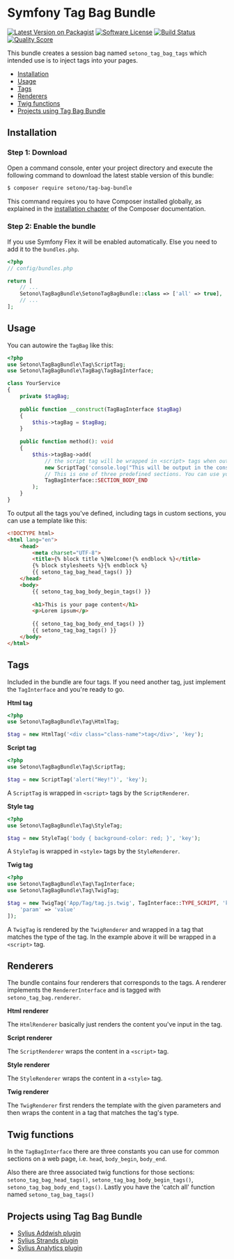 # Symfony Tag Bag Bundle

[![Latest Version on Packagist][ico-version]][link-packagist]
[![Software License][ico-license]](LICENSE)
[![Build Status][ico-travis]][link-travis]
[![Quality Score][ico-code-quality]][link-code-quality]

This bundle creates a session bag named `setono_tag_bag_tags` which intended use is to inject tags into your pages.

- [Installation](#installation)
- [Usage](#usage)
- [Tags](#tags)
- [Renderers](#renderers)
- [Twig functions](#twig-functions)
- [Projects using Tag Bag Bundle](#projects-using-tag-bag-bundle)

## Installation

### Step 1: Download

Open a command console, enter your project directory and execute the following command to download the latest stable version of this bundle:

```bash
$ composer require setono/tag-bag-bundle
```

This command requires you to have Composer installed globally, as explained in the [installation chapter](https://getcomposer.org/doc/00-intro.md) of the Composer documentation.

### Step 2: Enable the bundle

If you use Symfony Flex it will be enabled automatically. Else you need to add it to the `bundles.php`.

```php
<?php
// config/bundles.php

return [
    // ...
    Setono\TagBagBundle\SetonoTagBagBundle::class => ['all' => true],
    // ...
];
```

## Usage
You can autowire the `TagBag` like this:

```php
<?php
use Setono\TagBagBundle\Tag\ScriptTag;
use Setono\TagBagBundle\TagBag\TagBagInterface;

class YourService
{
    private $tagBag;
    
    public function __construct(TagBagInterface $tagBag) 
    {
        $this->tagBag = $tagBag;
    }
    
    public function method(): void 
    {
        $this->tagBag->add(
            // the script tag will be wrapped in <script> tags when outputted
            new ScriptTag('console.log("This will be output in the console");', 'key'),
            // This is one of three predefined sections. You can use your own custom section if you need to
            TagBagInterface::SECTION_BODY_END
        );
    }
}
```

To output all the tags you've defined, including tags in custom sections, you can use a template like this:

```html
<!DOCTYPE html>
<html lang="en">
    <head>
        <meta charset="UTF-8">
        <title>{% block title %}Welcome!{% endblock %}</title>
        {% block stylesheets %}{% endblock %}
        {{ setono_tag_bag_head_tags() }}
    </head>
    <body>
        {{ setono_tag_bag_body_begin_tags() }}
        
        <h1>This is your page content</h1>
        <p>Lorem ipsum</p>
        
        {{ setono_tag_bag_body_end_tags() }}
        {{ setono_tag_bag_tags() }}
    </body>
</html>
```

## Tags
Included in the bundle are four tags. If you need another tag, just implement the `TagInterface` and you're ready to go.

**Html tag**

```php
<?php
use Setono\TagBagBundle\Tag\HtmlTag;

$tag = new HtmlTag('<div class="class-name">tag</div>', 'key');
```

**Script tag**

```php
<?php
use Setono\TagBagBundle\Tag\ScriptTag;

$tag = new ScriptTag('alert("Hey!")', 'key');
```

A `ScriptTag` is wrapped in `<script>` tags by the `ScriptRenderer`.

**Style tag**

```php
<?php
use Setono\TagBagBundle\Tag\StyleTag;

$tag = new StyleTag('body { background-color: red; }', 'key');
```

A `StyleTag` is wrapped in `<style>` tags by the `StyleRenderer`.

**Twig tag**

```php
<?php
use Setono\TagBagBundle\Tag\TagInterface;
use Setono\TagBagBundle\Tag\TwigTag;

$tag = new TwigTag('App/Tag/tag.js.twig', TagInterface::TYPE_SCRIPT, 'key', [
    'param' => 'value'
]);
```

A `TwigTag` is rendered by the `TwigRenderer` and wrapped in a tag that matches the type of the tag. In the example above it will be wrapped in a `<script>` tag.

## Renderers
The bundle contains four renderers that corresponds to the tags. A renderer implements the `RendererInterface` and is tagged with `setono_tag_bag.renderer`.

**Html renderer**

The `HtmlRenderer` basically just renders the content you've input in the tag.

**Script renderer**

The `ScriptRenderer` wraps the content in a `<script>` tag.

**Style renderer**

The `StyleRenderer` wraps the content in a `<style>` tag.

**Twig renderer**

The `TwigRenderer` first renders the template with the given parameters and then wraps the content in a tag that matches the tag's type.

## Twig functions

In the `TagBagInterface` there are three constants you can use for common sections on a web page, i.e. `head`, `body_begin`, `body_end`.

Also there are three associated twig functions for those sections: `setono_tag_bag_head_tags()`, `setono_tag_bag_body_begin_tags()`, `setono_tag_bag_body_end_tags()`. Lastly you have the 'catch all' function named `setono_tag_bag_tags()`

## Projects using Tag Bag Bundle
- [Sylius Addwish plugin](https://github.com/Setono/SyliusAddwishPlugin)
- [Sylius Strands plugin](https://github.com/Setono/SyliusStrandsPlugin)
- [Sylius Analytics plugin](https://github.com/Setono/SyliusAnalyticsPlugin)

[ico-version]: https://img.shields.io/packagist/v/setono/tag-bag-bundle.svg?style=flat-square
[ico-license]: https://img.shields.io/badge/license-MIT-brightgreen.svg?style=flat-square
[ico-travis]: https://travis-ci.com/Setono/TagBagBundle.svg?branch=master
[ico-code-quality]: https://img.shields.io/scrutinizer/g/Setono/TagBagBundle.svg?style=flat-square

[link-packagist]: https://packagist.org/packages/setono/tag-bag-bundle
[link-travis]: https://travis-ci.com/Setono/TagBagBundle
[link-code-quality]: https://scrutinizer-ci.com/g/Setono/TagBagBundle
